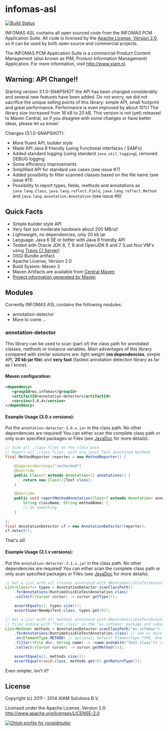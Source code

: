 # infomas-asl

[![Build Status](https://secure.travis-ci.org/rmuller/infomas-asl.png)](http://travis-ci.org/rmuller/infomas-asl)

INFOMAS ASL contains all open sourced code from the INFOMAS PCM Application Suite. All code is licensed by the [Apache License, Version 2.0](http://www.apache.org/licenses/LICENSE-2.0), so it can be used by both open source and commercial projects.

The INFOMAS PCM Application Suite is a commercial Product Content Management (also known as PIM, Product Information Management) Application. For more information, visit http://www.xiam.nl.

## Warning: API Change!!
Starting version 3.1.0-SNAPSHOT the API has been changed considerably and several new features 
have been added. Do not worry, we did not sacrifice the unique selling points of this library:
simple API, small footprint and great performance. Performance is even improved by about 10%! 
The library size increased from 16 kB to 20 kB.
This version is not (yet) released to Maven Central, so if you disagree with some changes or 
have better ideas, please let us know!

Changes (3.1.0-SNAPSHOT):
+ More fluent API, builder style
+ Made API Java 8 friendly (using Functional interfaces / SAM's)
+ Added standard logging (using standard `java.util.logging`), removed DEBUG logging
+ Some efficiency improvements
+ Simplified API for standard use cases (see issue #7)
+ Added possibility to filter scanned classes based on the file name (see issue #11)
+ Possibility to report types, fields, methods and annotations as `java.lang.Class`, `java.lang.reflect.Field`, `java.lang.reflect.Method` and `java.lang.annotation.Annotation` (see issue #6)

## Quick Facts
+ Simple builder style API
+ Very fast (on moderate hardware about 200 MB/s)!
+ Lightweight, no dependencies, only 20 kb jar
+ Language: Java 6 SE or better with Java 8 friendly API
+ Tested with Oracle JDK 6, 7, 8 and OpenJDK 6 and 7 (Last four VM's using 
  [Travis CI Server](https://travis-ci.org/))
+ OSGi Bundle artifact
+ Apache License, Version 2.0
+ Build System: Maven 3
+ Maven Artifacts are available from [Central Maven](http://search.maven.org/#search%7Cga%7C1%7Cinfomas)
+ [Project information generated by Maven](http://rmuller.github.io/infomas-asl/)

## Modules
Currently INFOMAS ASL contains the following modules:

+ annotation-detector
+ More to come ...

### annotation-detector
This library can be used to scan (part of) the class path for annotated classes, methods or 
instance variables.
Main advantages of this library compared with similar solutions are: light weight 
(**no dependencies**, simple API, **20 kb jar file**) and **very fast** 
(fastest annotation detection library as far as I know).

#### Maven configuration:

``` xml
<dependency>
   <groupId>eu.infomas</groupId>
   <artifactId>annotation-detector</artifactId>
   <version>3.0.4</version>
</dependency>
```

#### Example Usage (3.0.x versions):
Put the `annotation-detector-3.0.x.jar` in the class path. No other dependencies are required!
You can either scan the complete class path or only scan specified packages or Files
(see [JavaDoc](http://rmuller.github.io/infomas-asl/annotation-detector/apidocs/index.html) 
for more details).

``` java
// Scan all .class files on the class path
// Report all .class files, with org.junit.Test annotated methods
final MethodReporter reporter = new MethodReporter() {

    @SuppressWarnings("unchecked")
    @Override
    public Class<? extends Annotation>[] annotations() {
        return new Class[]{Test.class};
    }

    @Override
    public void reportMethodAnnotation(Class<? extends Annotation> annotation,
        String className, String methodName) {
        // do something
    }
    
};
final AnnotationDetector cf = new AnnotationDetector(reporter);
cf.detect();
```

That's all!

#### Example Usage (3.1.x versions):
Put the `annotation-detector-3.1.x.jar` in the class path. No other dependencies are required!
You can either scan the complete class path or only scan specified packages or Files
(see [JavaDoc](http://rmuller.github.io/infomas-asl/annotation-detector/apidocs/index.html) 
for more details).

``` java
// Get a List with all classes annotated with @RuntimeVisibleTestAnnotation (Java 8 syntax)
List<Class<?>> types = AnnotationDetector.scanClassPath()
    .forAnnotations(RuntimeVisibleTestAnnotation.class)
    .collect((Cursor cursor) -> cursor.getType());

    assertEquals(1, types.size());
    assertSame(NewApiTest.class, types.get(0));

// Get a List with all methods annotated with @RuntimeVisibleTestAnnotation, excluding
// files ending with "Test.class" in the "eu.infomas" package and subpackages (Java 8 syntax)
List<Method> methods = AnnotationDetector.scanClassPath("eu.infomas") // or: scanFiles(File... files)
    .forAnnotations(RuntimeVisibleTestAnnotation.class) // one or more annotations
    .on(ElementType.METHOD) // optional, default ElementType.TYPE. One ore more element types
    .filter((File dir, String name) -> !name.endsWith("Test.class")) // optional, default all *.class files
    .collect((Cursor cursor) -> cursor.getMethod()));

    assertEquals(1, methods.size());
    assertEquals(void.class, methods.get(0).getReturnType());
```

Even simpler, isn't it?

## License

Copyright (c) 2011 - 2014 XIAM Solutions B.V.

Licensed under the Apache License, Version 2.0: http://www.apache.org/licenses/LICENSE-2.0

[![Ohloh profile for ronaldmuller](https://www.ohloh.net/accounts/224392/widgets/account_tiny.gif)](https://www.ohloh.net/accounts/224392?ref=Tiny)
